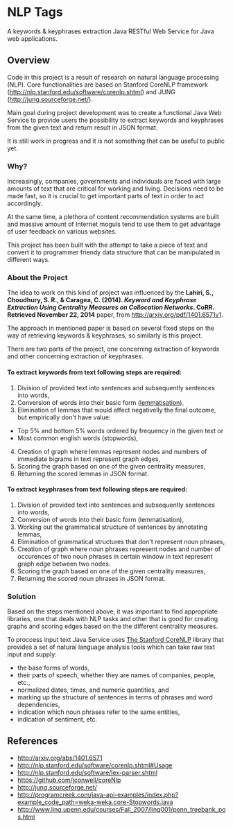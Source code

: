 # NLP Tags
A keywords & keyphrases extraction Java RESTful Web Service for Java web applications.
## Overview
Code in this project is a result of research on natural language processing (NLP). Core functionalities are based on Stanford CoreNLP framework (http://nlp.stanford.edu/software/corenlp.shtml) and JUNG (http://jung.sourceforge.net/).

Main goal during project development was to create a functional Java Web Service to provide users the possibility to extract keywords and keyphrases from the given text and return result in JSON format.

It is still work in progress and it is not something that can be useful to public yet.

### Why?
Increasingly, companies, governments and individuals are faced with large amounts of text that are critical for working and living. Decisions need to be made fast, so it is crucial to get important parts of text in order to act accordingly. 

At the same time, a plethora of content recommendation systems are built and massive amount of Internet moguls tend to use 
them to get advantage of user feedback on various websites. 

This project has been built with the attempt to take a piece of text and convert it to programmer friendy data structure that
can be manipulated in different ways.

### About the Project
The idea to work on this kind of project was influenced by the __Lahiri, S., Choudhury, S. R., & Caragea, C. (2014). *Keyword and Keyphrase Extraction Using Centrality Measures on Collocation Networks*. CoRR. Retrieved November 22, 2014__ paper, from http://arxiv.org/pdf/1401.6571v1.

The approach in mentioned paper is based on several fixed steps on the way of retrieving keywords & keyphrases, so similarly is this project.

There are two parts of the project, one concerning extraction of keywords and other concerning extraction of keyphrases.

#### To extract keywords from text following steps are required:
1. Division of provided text into sentences and subsequently sentences into words,
2. Conversion of words into their basic form ([lemmatisation](https://en.wikipedia.org/wiki/Lemmatisation)),
3. Elimination of lemmas that would affect negativelly the final outcome, but empirically don't have value:
  * Top 5% and bottom 5% words ordered by frequency in the given text or
  * Most common english words (stopwords),
4. Creation of graph where lemmas represent nodes and numbers of immediate bigrams in text represent graph edges,
5. Scoring the graph based on one of the given centrality measures,
6. Returning the scored lemmas in JSON format.

#### To extract keyphrases from text following steps are required:
1. Division of provided text into sentences and subsequently sentences into words,
2. Conversion of words into their basic form (lemmatisation),
3. Working out the grammatical structure of sentences by annotating lemmas,
4. Elimination of grammatical structures that don't represent noun phrases,
5. Creation of graph where noun phrases represent nodes and number of occurences of two noun phrases in certain window in text represent graph edge between two nodes.
6. Scoring the graph based on one of the given centrality measures,
7. Returning the scored noun phrases in JSON format.

### Solution
Based on the steps mentioned above, it was important to find appropriate libraries, one that deals with NLP tasks and other that is good for creating graphs and scoring edges based on the the different centrality measures.

To proccess input text Java Service uses [The Stanford CoreNLP](http://nlp.stanford.edu/software/corenlp.shtml#Usage) library that provides a set of natural language analysis tools which can take raw text input and supply:
- the base forms of words, 
- their parts of speech, whether they are names of companies, people, etc., 
- normalized dates, times, and numeric quantities, and 
- marking up the structure of sentences in terms of phrases and word dependencies, 
- indication which noun phrases refer to the same entities, 
- indication of sentiment, etc. 

## References
- http://arxiv.org/abs/1401.6571
- http://nlp.stanford.edu/software/corenlp.shtml#Usage
- http://nlp.stanford.edu/software/lex-parser.shtml
- https://github.com/jconwell/coreNlp
- http://jung.sourceforge.net/
- http://programcreek.com/java-api-examples/index.php?example_code_path=weka-weka.core-Stopwords.java
- http://www.ling.upenn.edu/courses/Fall_2007/ling001/penn_treebank_pos.html
